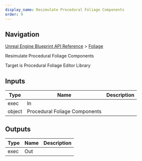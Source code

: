 ```yaml
---
display_name: Resimulate Procedural Foliage Components
order: 9
---
```

## Navigation

[Unreal Engine Blueprint API Reference](https://dev.epicgames.com/documentation/en-us/unreal-engine/BlueprintAPI) > [Foliage](https://dev.epicgames.com/documentation/en-us/unreal-engine/BlueprintAPI/Foliage)

Resimulate Procedural Foliage Components

Target is Procedural Foliage Editor Library

## Inputs

| Type | Name | Description |
| --- | --- | --- |
| exec | In |  |
| object | Procedural Foliage Components |  |

## Outputs

| Type | Name | Description |
| --- | --- | --- |
| exec | Out |  |

